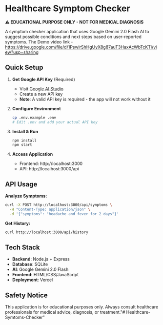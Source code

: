 # Healthcare Symptom Checker

**⚠️ EDUCATIONAL PURPOSE ONLY - NOT FOR MEDICAL DIAGNOSIS**

A symptom checker application that uses Google Gemini 2.0 Flash AI to suggest possible conditions and next steps based on user-reported symptoms.
           The Demo video link -https://drive.google.com/file/d/1PswlrShHgUyX8g87auT3HaxAcWbTcKTi/view?usp=sharing
## Quick Setup

1. **Get Google API Key** (Required)
   - Visit [Google AI Studio](https://makersuite.google.com/app/apikey)
   - Create a new API key
   - **Note**: A valid API key is required - the app will not work without it

2. **Configure Environment**
   ```bash
   cp .env.example .env
   # Edit .env and add your actual API key
   ```

3. **Install & Run**
   ```bash
   npm install
   npm start
   ```

4. **Access Application**
   - Frontend: http://localhost:3000
   - API: http://localhost:3000/api

## API Usage

**Analyze Symptoms:**
```bash
curl -X POST http://localhost:3000/api/symptoms \
  -H "Content-Type: application/json" \
  -d '{"symptoms": "headache and fever for 2 days"}'
```

**Get History:**
```bash
curl http://localhost:3000/api/history
```

## Tech Stack

- **Backend**: Node.js + Express
- **Database**: SQLite
- **AI**: Google Gemini 2.0 Flash
- **Frontend**: HTML/CSS/JavaScript
- **Deployment**: Vercel


## Safety Notice

This application is for educational purposes only. Always consult healthcare professionals for medical advice, diagnosis, or treatment."# Healthcare-Symtoms-Checker" 
